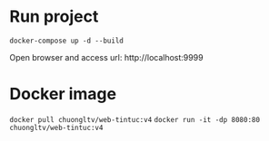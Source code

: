 # Run project

```docker-compose up -d --build```

Open browser and access url: http://localhost:9999


# Docker image

```docker pull chuongltv/web-tintuc:v4```
```docker run -it -dp 8080:80 chuongltv/web-tintuc:v4```